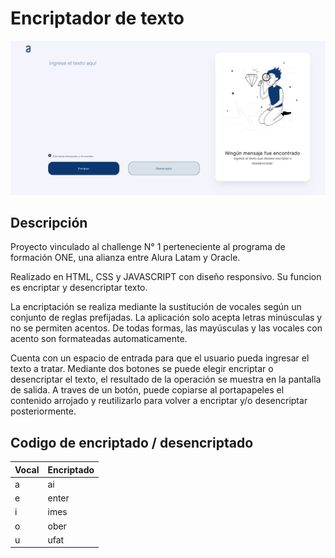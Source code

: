 # Encriptador de texto

![Captura de pantalla](/images/screenshot.webp)

## Descripción

Proyecto vinculado al challenge N° 1 perteneciente al programa de formación ONE, una alianza entre Alura Latam y Oracle.

Realizado en HTML, CSS y JAVASCRIPT con diseño responsivo. Su funcion es encriptar y desencriptar texto.

La encriptación se realiza mediante la sustitución de vocales según un conjunto de reglas prefijadas. La aplicación solo acepta letras minúsculas y no se permiten acentos. De todas formas, las mayúsculas y las vocales con acento son formateadas automaticamente.

Cuenta con un espacio de entrada para que el usuario pueda ingresar el texto a tratar. Mediante dos botones se puede elegir encriptar o desencriptar el texto, el resultado de la operación se muestra en la pantalla de salida. A traves de un botón, puede copiarse al portapapeles el contenido arrojado y reutilizarlo para volver a encriptar y/o desencriptar posteriormente.

## Codigo de encriptado / desencriptado

|Vocal| Encriptado |
|-----|------------|
| a   | ai         |
| e   | enter      |
| i   | imes       |
| o   | ober       |
| u   | ufat       |
